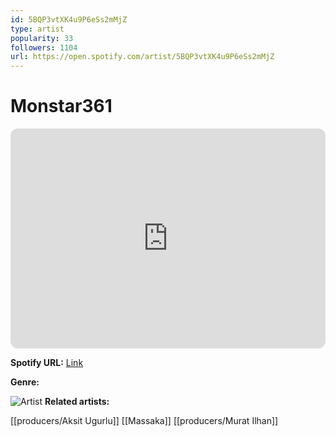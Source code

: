 ```yaml
---
id: 5BQP3vtXK4u9P6eSs2mMjZ
type: artist
popularity: 33
followers: 1104
url: https://open.spotify.com/artist/5BQP3vtXK4u9P6eSs2mMjZ
---
```

# Monstar361

<iframe style="border-radius:12px" src="https://open.spotify.com/embed/artist/5BQP3vtXK4u9P6eSs2mMjZ" width="100%" height="352" frameBorder="0" allowfullscreen="" allow="autoplay; clipboard-write; encrypted-media; fullscreen; picture-in-picture" loading="lazy"></iframe>

**Spotify URL:** [Link](https://open.spotify.com/artist/5BQP3vtXK4u9P6eSs2mMjZ)

**Genre:** 

![Artist](https://i.scdn.co/image/ab6761610000e5ebd0ddb327a322ab5f073c2df5)
**Related artists:**

[[producers/Aksit Ugurlu]]
[[Massaka]]
[[producers/Murat Ilhan]]
